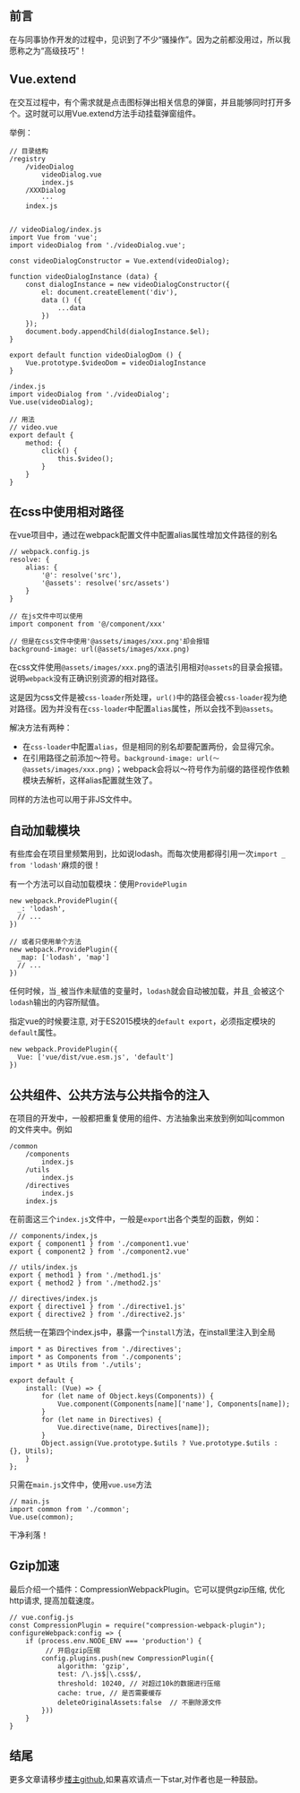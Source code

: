 ## 前言
在与同事协作开发的过程中，见识到了不少“骚操作”。因为之前都没用过，所以我愿称之为“高级技巧”！

## Vue.extend
在交互过程中，有个需求就是点击图标弹出相关信息的弹窗，并且能够同时打开多个。这时就可以用Vue.extend方法手动挂载弹窗组件。

举例：
```
// 目录结构
/registry
    /videoDialog
        videoDialog.vue
        index.js
    /XXXDialog
        ···
    index.js
    

// videoDialog/index.js
import Vue from 'vue';
import videoDialog from './videoDialog.vue';

const videoDialogConstructor = Vue.extend(videoDialog);

function videoDialogInstance (data) {
    const dialogInstance = new videoDialogConstructor({
        el: document.createElement('div'),
        data () ({
            ...data
        })
    });
    document.body.appendChild(dialogInstance.$el);
}

export default function videoDialogDom () {
    Vue.prototype.$videoDom = videoDialogInstance
}

/index.js
import videoDialog from './videoDialog';
Vue.use(videoDialog);

// 用法
// video.vue
export default {
    method: {
        click() {
            this.$video();
        }
    }
}
```

## 在css中使用相对路径
在vue项目中，通过在webpack配置文件中配置alias属性增加文件路径的别名
```
// webpack.config.js
resolve: {
    alias: {
        '@': resolve('src'),
        '@assets': resolve('src/assets')
    }
}

// 在js文件中可以使用
import component from '@/component/xxx'

// 但是在css文件中使用'@assets/images/xxx.png'却会报错
background-image: url(@assets/images/xxx.png)
```
在css文件使用`@assets/images/xxx.png`的语法引用相对`@assets`的目录会报错。说明`webpack`没有正确识别资源的相对路径。

这是因为css文件是被`css-loader`所处理，`url()`中的路径会被`css-loader`视为绝对路径。因为并没有在`css-loader`中配置`alias`属性，所以会找不到`@assets`。

解决方法有两种：
* 在`css-loader`中配置`alias`，但是相同的别名却要配置两份，会显得冗余。
* 在引用路径之前添加～符号。`background-image: url(～@assets/images/xxx.png)`；webpack会将以～符号作为前缀的路径视作依赖模块去解析，这样alias配置就生效了。

同样的方法也可以用于非JS文件中。

## 自动加载模块
有些库会在项目里频繁用到，比如说lodash。而每次使用都得引用一次`import _ from 'lodash'`麻烦的很！

有一个方法可以自动加载模块：使用`ProvidePlugin`
```
new webpack.ProvidePlugin({
  _: 'lodash',
  // ...
})

// 或者只使用单个方法
new webpack.ProvidePlugin({
  _map: ['lodash', 'map']
  // ...
})
```
任何时候，当`_`被当作未赋值的变量时，`lodash`就会自动被加载，并且`_`会被这个 `lodash`输出的内容所赋值。

指定vue的时候要注意, 对于ES2015模块的`default export`，必须指定模块的`default`属性。
```
new webpack.ProvidePlugin({
  Vue: ['vue/dist/vue.esm.js', 'default']
})
```

## 公共组件、公共方法与公共指令的注入
在项目的开发中，一般都把重复使用的组件、方法抽象出来放到例如叫common的文件夹中。例如
```
/common
    /components
        index.js
    /utils
        index.js
    /directives
        index.js
    index.js
```
在前面这三个`index.js`文件中，一般是`export`出各个类型的函数，例如：
```
// components/index,js
export { component1 } from './component1.vue'
export { component2 } from './component2.vue'

// utils/index.js
export { method1 } from './method1.js'
export { method2 } from './method2.js'

// directives/index.js
export { directive1 } from './directive1.js'
export { directive2 } from './directive2.js'
```
然后统一在第四个index.js中，暴露一个`install`方法，在install里注入到全局
```
import * as Directives from './directives';
import * as Components from './components';
import * as Utils from './utils';

export default {
    install: (Vue) => {
        for (let name of Object.keys(Components)) {
            Vue.component(Components[name]['name'], Components[name]);
        }
        for (let name in Directives) {
            Vue.directive(name, Directives[name]);
        }
        Object.assign(Vue.prototype.$utils ? Vue.prototype.$utils : {}, Utils);
    }
};
```
只需在`main.js`文件中，使用`vue.use`方法
```
// main.js
import common from './common';
Vue.use(common);
```
干净利落！

## Gzip加速
最后介绍一个插件：CompressionWebpackPlugin。它可以提供gzip压缩, 优化http请求, 提高加载速度。
```
// vue.config.js
const CompressionPlugin = require("compression-webpack-plugin"); 
configureWebpack:config => {
    if (process.env.NODE_ENV === 'production') {
         // 开启gzip压缩
        config.plugins.push(new CompressionPlugin({
            algorithm: 'gzip',
            test: /\.js$|\.css$/,
            threshold: 10240, // 对超过10k的数据进行压缩
            cache: true, // 是否需要缓存
            deleteOriginalAssets:false  // 不删除源文件
        }))
    }
}
```

## 结尾
更多文章请移步[楼主github](https://github.com/zhangwinwin/FEBlog),如果喜欢请点一下star,对作者也是一种鼓励。
